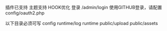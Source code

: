 插件已支持
主题支持
HOOK优化 
登录 /admin/login 
使用GITHUB登录，请配置config/oauth2.php



以下目录必须可写
config
runtime/log
runtime
public/upload
public/assets


  